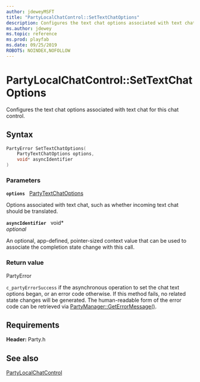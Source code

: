 ```yaml
---
author: jdeweyMSFT
title: "PartyLocalChatControl::SetTextChatOptions"
description: Configures the text chat options associated with text chat for this chat control.
ms.author: jdewey
ms.topic: reference
ms.prod: playfab
ms.date: 09/25/2019
ROBOTS: NOINDEX,NOFOLLOW
---
```


# PartyLocalChatControl::SetTextChatOptions  

Configures the text chat options associated with text chat for this chat control.  

## Syntax  
  
```cpp
PartyError SetTextChatOptions(  
    PartyTextChatOptions options,  
    void* asyncIdentifier  
)  
```  
  
### Parameters  
  
**`options`** &nbsp; [PartyTextChatOptions](../../../enums/partytextchatoptions.md)  
  
Options associated with text chat, such as whether incoming text chat should be translated.  
  
**`asyncIdentifier`** &nbsp; void*  
*optional*  
  
An optional, app-defined, pointer-sized context value that can be used to associate the completion state change with this call.  
  
  
### Return value  
PartyError
  
```c_partyErrorSuccess``` if the asynchronous operation to set the chat text options began, or an error code otherwise. If this method fails, no related state changes will be generated. The human-readable form of the error code can be retrieved via [PartyManager::GetErrorMessage()](../../PartyManager/methods/partymanager_geterrormessage.md).
  
  
## Requirements  
  
**Header:** Party.h
  
## See also  
[PartyLocalChatControl](../partylocalchatcontrol.md)  

  
  
